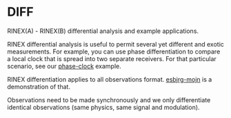 DIFF
====

RINEX(A) - RINEX(B) differential analysis and example applications.

RINEX differential analysis is useful to permit several yet different
and exotic measurements. For example, you can use phase differentiation to compare a local clock that is spread into two separate receivers. For that particular scenario, see our [phase-clock](./phase-clock.sh) example.

RINEX differentiation applies to all observations format. 
[esbjrg-mojn](./esbjrg-mojn) is a demonstration of that.

Observations need to be made synchronously and we only differentiate identical observations (same physics, same signal and modulation).
